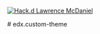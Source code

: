 <p align="left">
  <a href="https://lawrencemcdaniel.com" target="_blank">
   <img src="https://img.shields.io/badge/hack.d-Lawrence%20McDaniel-orange.svg" alt="Hack.d Lawrence McDaniel">
  </a>
</p>
# edx.custom-theme
